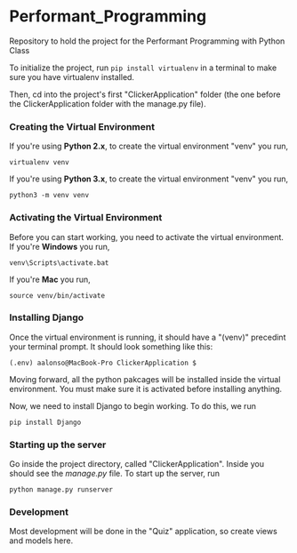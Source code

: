 # Performant_Programming
Repository to hold the project for the Performant Programming with Python Class

To initialize the project, run `pip install virtualenv` in a terminal to make sure you have virtualenv installed. 

Then, cd into the project's first "ClickerApplication" folder (the one before the ClickerApplication folder with the manage.py file).

### Creating the Virtual Environment
If you're using **Python 2.x**, to create the virtual environment "venv" you run, 
```
virtualenv venv
```

If you're using **Python 3.x**, to create the virtual environment "venv" you run,
```
python3 -m venv venv
```

### Activating the Virtual Environment
Before you can start working, you need to activate the virtual environment. <br>
If you're **Windows** you run,
```
venv\Scripts\activate.bat
```

If you're **Mac** you run,
```
source venv/bin/activate
```

### Installing Django
Once the virtual environment is running, it should have a "(venv)" precedint your terminal prompt. It should look something like this:
```
(.env) aalonso@MacBook-Pro ClickerApplication $
```
Moving forward, all the python pakcages will be installed inside the virtual environment. You must make sure it is activated before installing anything.

Now, we need to install Django to begin working. To do this, we run
```
pip install Django
```

### Starting up the server
Go inside the project directory, called "ClickerApplication". Inside you should see the *manage.py* file. 
To start up the server, run
```
python manage.py runserver
```

### Development
Most development will be done in the "Quiz" application, so create views and models here. 

